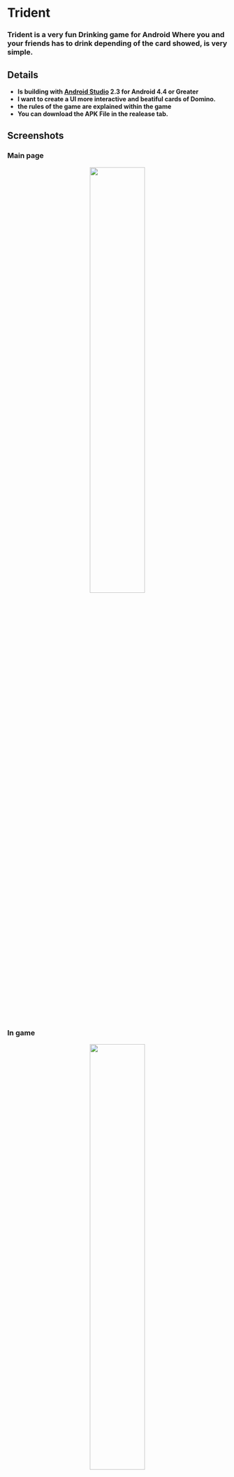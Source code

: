# Trident
### Trident is a very fun Drinking game for Android Where you and your friends has to drink depending of the card showed, is very simple.

## Details
+ **Is building with [Android Studio](https://developer.android.com/studio/index.html?hl=es-419) 2.3 for Android 4.4 or Greater**
+ **I want to create a UI more interactive and beatiful cards of Domino.**
+ **the rules of the game are explained within the game**
+ **You can download the APK File in the realease tab.**

## Screenshots

### Main page
<p align="center">
<img src="https://k60.kn3.net/3/0/A/7/9/0/F4E.png" width="50%">
</p>

### In game
<p align="center">
<img src="https://k60.kn3.net/2/B/5/4/F/2/D0A.png" width="50%">
</p>

### End game
<p align="center">
<img src="https://k60.kn3.net/B/8/3/6/A/8/26B.png" width="50%">
</p>

### Rules explanation
<p align="center">
<img src="https://k60.kn3.net/5/B/A/8/1/A/54D.png" width="50%">
</p>
